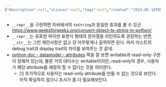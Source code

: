 ```yaml
---
{"description":null,"aliases":null,"tags":null,"created":"2023-05-18T00:07:16","updated":"2023-07-15T21:33:04","title":"magic methods (python)","dg-publish":true,"permalink":"/docs/magic methods (python)/","dgPassFrontmatter":true}
---
```



- `__repr__`을 구현하면 자바에서의 `toString`과 동일한 효과를 볼 수 있군. https://www.geeksforgeeks.org/convert-object-to-string-in-python/
- `__repr__`는 유효한 파이썬 표현식 형태의 문자열을 리턴하도록 권장하는 반면, `__str__`는 그런 제안사항은 없고 걍 아무렇게나 출력하면 된다. 마치 러스트의 debug trait과 display trait의 차이를 보여주는 것 같네.
- [python doc - datamodel - attributes](https://docs.python.org/3/reference/datamodel.html#index-32) 쪽을 잘 보면 writable과 read-only 구분이 정해져 있는데, 물론 거의 대다수는 writable이지만, read-only의 경우, 사용자가 해당 attribute를 재정의 할 수 없다는 것을 의미한다. 
	- [!] 추가적으로 사용자는 read-only attribute를 만들 수 없는 것으로 보인다. 아직 확실하지 않으니 조사가 좀 더 필요해보인다.

